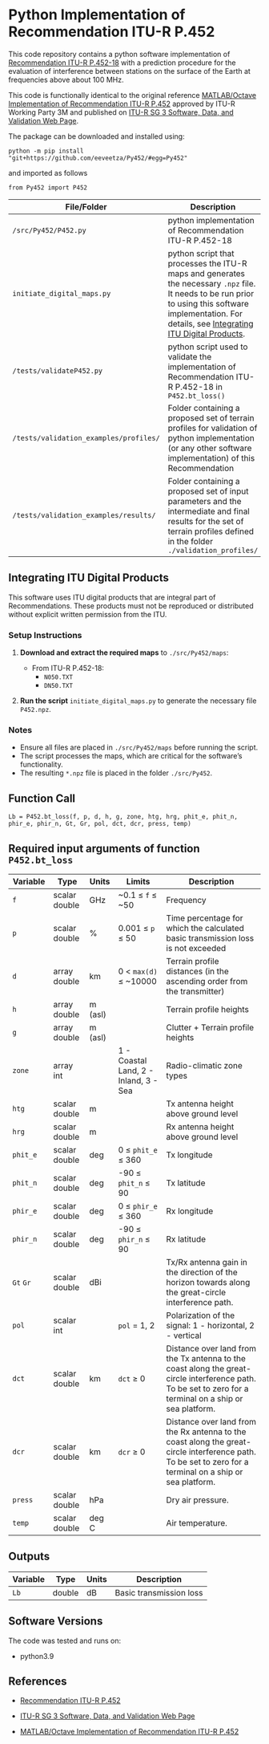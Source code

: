 # Python Implementation of Recommendation ITU-R P.452

<!--This is development code!-->

This code repository contains a python software implementation of [Recommendation ITU-R P.452-18](https://www.itu.int/rec/R-REC-P.452/en) with a prediction procedure for the evaluation of interference between stations on the surface of the Earth at frequencies above about 100 MHz.  

<!--This development version implements the clutter loss model along the path profile.

This is a development code and it is not necessarily in line with the original reference [MATLAB/Octave Implementation of Recommendation ITU-R P.452](https://github/eeveetza/p452) approved by ITU-R Working Party 3M and published on [ITU-R SG 3 Software, Data, and Validation Web Page](https://www.itu.int/en/ITU-R/study-groups/rsg3/Pages/iono-tropo-spheric.aspx).
-->
This code is functionally identical to the original reference [MATLAB/Octave Implementation of Recommendation ITU-R P.452](https://github/eeveetza/p452) approved by ITU-R Working Party 3M and published on [ITU-R SG 3 Software, Data, and Validation Web Page](https://www.itu.int/en/ITU-R/study-groups/rsg3/Pages/iono-tropo-spheric.aspx).

The package can be downloaded and installed using:
~~~
python -m pip install "git+https://github.com/eeveetza/Py452/#egg=Py452"   
~~~

and imported as follows
~~~
from Py452 import P452
~~~

| File/Folder               | Description                                                         |
|----------------------------|---------------------------------------------------------------------|
|`/src/Py452/P452.py`                | python implementation of Recommendation ITU-R P.452-18         |
|`initiate_digital_maps.py`| python script that processes the ITU-R maps and generates the necessary `.npz` file. It needs to be run prior to using this software implementation. For details, see [Integrating ITU Digital Products](#integrating-itu-digital-products). |
|`/tests/validateP452.py`          | python script used to validate the implementation of Recommendation ITU-R P.452-18 in `P452.bt_loss()`             |
|`/tests/validation_examples/profiles/`    | Folder containing a proposed set of terrain profiles for validation of python implementation (or any other software implementation) of this Recommendation |
|`/tests/validation_examples/results/`	   | Folder containing a proposed set of input parameters and the intermediate and final results for the set of terrain profiles defined in the folder `./validation_profiles/` |

## Integrating ITU Digital Products

This software uses ITU digital products that are integral part of Recommendations. These products must not be reproduced or distributed without explicit written permission from the ITU.

### Setup Instructions

1. **Download and extract the required maps** to `./src/Py452/maps`:

   - From ITU-R P.452-18:
     - `N050.TXT`
     - `DN50.TXT`
   
2. **Run the script** `initiate_digital_maps.py` to generate the necessary file `P452.npz`.

### Notes

- Ensure all files are placed in `./src/Py452/maps` before running the script.
- The script processes the maps, which are critical for the software’s functionality.
- The resulting `*.npz` file is placed in the folder `./src/Py452`.

## Function Call

~~~ 
Lb = P452.bt_loss(f, p, d, h, g, zone, htg, hrg, phit_e, phit_n, phir_e, phir_n, Gt, Gr, pol, dct, dcr, press, temp)
~~~


## Required input arguments of function `P452.bt_loss`

| Variable          | Type   | Units | Limits       | Description  |
|-------------------|--------|-------|--------------|--------------|
| `f`               | scalar double | GHz   | ~0.1 ≤ `f` ≤ ~50 | Frequency   |
| `p         `      | scalar double | %     | 0.001 ≤ `p` ≤ 50 | Time percentage for which the calculated basic transmission loss is not exceeded |
| `d`               | array double | km    |  0 < `max(d)` ≤ ~10000 | Terrain profile distances (in the ascending order from the transmitter)|
| `h`          | array double | m (asl)   |   | Terrain profile heights |
| `g`          | array double | m (asl)   |  | Clutter + Terrain profile heights   |
| `zone`           | array int    |       | 1 - Coastal Land, 2 - Inland, 3 - Sea             |  Radio-climatic zone types |
| `htg`           | scalar double    | m      |           |  Tx antenna height above ground level |
| `hrg`           | scalar double    | m      |          |  Rx antenna height above ground level |
| `phit_e`           | scalar double    | deg      |     0 ≤ `phit_e`  ≤ 360          |  Tx longitude |
| `phit_n`           | scalar double    | deg      |     -90 ≤ `phit_n`  ≤ 90          |  Tx latitude |
| `phir_e`           | scalar double    | deg      |     0 ≤ `phir_e`  ≤ 360          |  Rx longitude |
| `phir_n`           | scalar double    | deg      |     -90 ≤ `phir_n`  ≤ 90          |  Rx latitude |
| `Gt`  `Gr`           | scalar double  |   dBi    |           |  Tx/Rx antenna gain in the direction of the horizon towards along the great-circle interference path. |
| `pol`           | scalar int    |       |   `pol`  = 1, 2          |  Polarization of the signal: 1 - horizontal, 2 - vertical |
| `dct`           | scalar double    | km      |   `dct` ≥ 0          |  Distance over land from the Tx antenna to the coast along the great-circle interference path. To be set to zero for a terminal on a ship or sea platform.|
| `dcr`           | scalar double    | km      |   `dcr` ≥ 0          |  Distance over land from the Rx antenna to the coast along the great-circle interference path. To be set to zero for a terminal on a ship or sea platform.|
| `press`           | scalar double    | hPa      |             | Dry air pressure.|
| `temp`           | scalar double    | deg C      |             | Air temperature.|



 
## Outputs ##

| Variable   | Type   | Units | Description |
|------------|--------|-------|-------------|
| `Lb`    | double | dB    | Basic transmission loss |



## Software Versions
The code was tested and runs on:
* python3.9

## References

* [Recommendation ITU-R P.452](https://www.itu.int/rec/R-REC-P.452/en)

* [ITU-R SG 3 Software, Data, and Validation Web Page](https://www.itu.int/en/ITU-R/study-groups/rsg3/Pages/iono-tropo-spheric.aspx)

* [MATLAB/Octave Implementation of Recommendation ITU-R P.452](https://github/eeveetza/p452)
